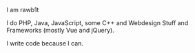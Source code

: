 I am rawb1t

I do PHP, Java, JavaScript, some C++ and Webdesign Stuff and Frameworks (mostly Vue and jQuery).

I write code because I can.

<!---
rawb1t/rawb1t is a ✨ special ✨ repository because its `README.md` (this file) appears on your GitHub profile.
You can click the Preview link to take a look at your changes.
--->
